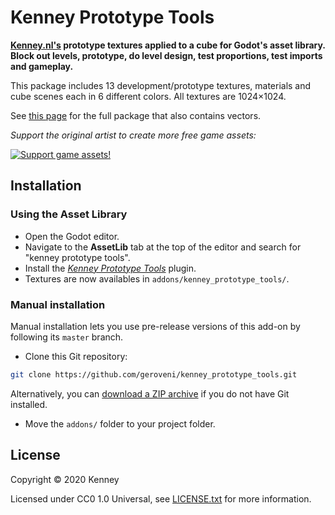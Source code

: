 # Kenney Prototype Tools

**[Kenney.nl's](https://kenney.nl) prototype textures applied to a cube for Godot's asset library.
Block out levels, prototype, do level design, test proportions, test imports and gameplay.**

This package includes 13 development/prototype textures, materials and cube scenes each in 6 different colors. All textures are 1024×1024.

See [this page](https://kenney.nl/assets/prototype-textures) for the full package that also contains vectors.

*Support the original artist to create more free game assets:*

[![Support game assets!](https://kenney.nl/data/oga/donation.png)](http://donate.kenney.nl/)

## Installation

### Using the Asset Library

- Open the Godot editor.
- Navigate to the **AssetLib** tab at the top of the editor and search for
  "kenney prototype tools".
- Install the
  [*Kenney Prototype Tools*](https://godotengine.org/asset-library/asset)
  plugin.
- Textures are now availables in `addons/kenney_prototype_tools/`.

### Manual installation

Manual installation lets you use pre-release versions of this add-on by
following its `master` branch.

- Clone this Git repository:

```bash
git clone https://github.com/geroveni/kenney_prototype_tools.git
```

Alternatively, you can
[download a ZIP archive](https://github.com/geroveni/kenney_prototype_tools/archive/main.zip)
if you do not have Git installed.

- Move the `addons/` folder to your project folder.

## License

Copyright © 2020 Kenney

Licensed under CC0 1.0 Universal, see [LICENSE.txt](LICENSE.txt) for more information.
